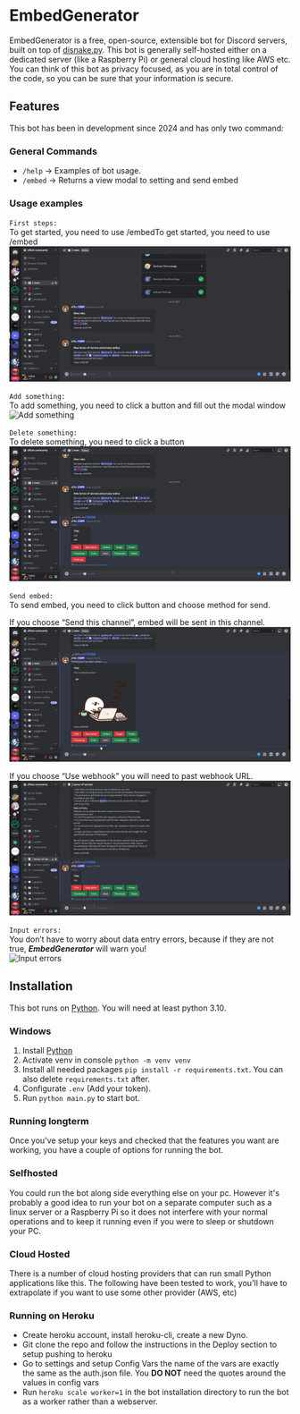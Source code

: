 # EmbedGenerator
EmbedGenerator is a free, open-source, extensible bot for Discord servers, built on top of <a href="https://github.com/DisnakeDev/disnake">disnake.py</a>. This bot is generally self-hosted either on a dedicated server (like a Raspberry Pi) or general cloud hosting like AWS etc. You can think of this bot as privacy focused, as you are in total control of the code, so you can be sure that your information is secure.

## Features
This bot has been in development since 2024 and has only two command:

### General Commands

- `/help` -> Examples of bot usage.
- `/embed` -> Returns a view modal to setting and send embed

### Usage examples

`First steps:`   
To get started, you need to use /embedTo get started, you need to use /embed  
![First steps](sources/first_steps.gif)

`Add something:`   
To add something, you need to click a button and fill out the modal window  
![Add something](sources/add_something.gif)

`Delete something:`  
To delete something, you need to click a button  
![Delete something](sources/delete_something.gif)

`Send embed:`  
To send embed, you need to click button and choose method for send.  

If you choose “Send this channel”, embed will be sent in this channel.  
![Send this channel](sources/send_embed_in_this_chat.gif)

If you choose “Use webhook” you will need to past webhook URL.  
![Use webhook](sources/send_embed_use_webhook.gif)

`Input errors:`  
You don’t have to worry about data entry errors, because if they are not true, _**EmbedGenerator**_ will warn you!  
![Input errors](sources/input_errors.gif)


## Installation

This bot runs on [Python](https://www.python.org/). You will need at least python 3.10.

### Windows

1. Install [Python](https://www.python.org/)
2. Activate venv in console `python -m venv venv`
3. Install all needed packages `pip install -r requirements.txt`. You can also delete `requirements.txt` after.
4. Configurate `.env` (Add your token).
5. Run `python main.py` to start bot.

### Running longterm
Once you've setup your keys and checked that the features you want are working, you have a couple of options for running the bot.

### Selfhosted
You could run the bot along side everything else on your pc. However it's probably a good idea to run your bot on a separate computer such as a linux server or a Raspberry Pi so it does not interfere with your normal operations and to keep it running even if you were to sleep or shutdown your PC. 

### Cloud Hosted
There is a number of cloud hosting providers that can run small Python applications like this. The following have been tested to work, you'll have to extrapolate if you want to use some other provider (AWS, etc)

### Running on Heroku
- Create heroku account, install heroku-cli, create a new Dyno.
- Git clone the repo and follow the instructions in the Deploy section to setup pushing to heroku
- Go to settings and setup Config Vars the name of the vars are exactly the same as the auth.json file. You **DO NOT** need the quotes around the values in config vars
- Run `heroku scale worker=1` in the bot installation directory to run the bot as a worker rather than a webserver.




